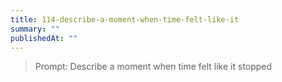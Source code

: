 ```yaml
---
title: 114-describe-a-moment-when-time-felt-like-it
summary: ""
publishedAt: ""
---
```


> Prompt: Describe a moment when time felt like it stopped

